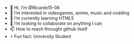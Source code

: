 - 👋 Hi, I’m @Ricardo15-06
- 👀 I’m interested in videogames, anime, music and codding
- 🌱 I’m currently learning HTML5
- 💞️ I’m looking to collaborate on anything I can 
- 📫 How to reach throught github itself
- ⚡ Fun fact: University Student

<!---
Ricardo15-06/Ricardo15-06 is a ✨ special ✨ repository because its `README.md` (this file) appears on your GitHub profile.
You can click the Preview link to take a look at your changes.
--->
